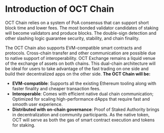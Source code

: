 # Introduction of OCT Chain

OCT Chain relies on a system of PoA consensus that can support short block time and lower fees. The most bonded validator candidates of staking will become validators and produce blocks. The double-sign detection and other slashing logic guarantee security, stability, and chain finality.

The OCT Chain also supports EVM-compatible smart contracts and protocols. Cross-chain transfer and other communication are possible due to native support of interoperability. OCT Exchange remains a liquid venue of the exchange of assets on both chains. This dual-chain architecture will be ideal for users to take advantage of the fast trading on one side and build their decentralized apps on the other side.
**The OCT Chain will be:**

* **EVM-compatible**: Supports all the existing Ethereum tooling along with faster finality and cheaper transaction fees.
* **Interoperable**: Comes with efficient native dual chain communication; Optimized for scaling high-performance dApps that require fast and smooth user experience.
* **Distributed with on-chain governance**: Proof of Staked Authority brings in decentralization and community participants.
As the native token, OCT will serve as both the gas of smart contract execution and tokens for staking.


